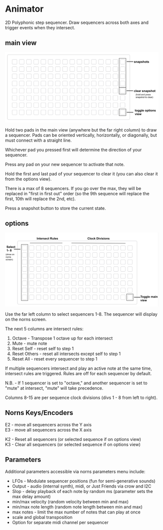 # Animator

2D Polyphonic step sequencer. Draw sequencers across both axes and trigger events when they intersect.

## main view

![](assets/main.png)

Hold two pads in the main view (anywhere but the far right column) to draw a sequencer. Pads can be oriented vertically, horizontally, or diagonally, but must connect with a straight line.

Whichever pad you pressed first will determine the direction of your sequencer. 

Press any pad on your new sequencer to activate that note. 

Hold the first and last pad of your sequencer to clear it (you can also clear it from the options view).

There is a max of 8 sequencers. If you go over the max, they will be replaced in "first in first out" order  (so the 9th sequence will replace the first, 10th will replace the 2nd, etc).

Press a snapshot button to store the current state. 

## options

![](assets/options.png)

Use the far left column to select sequencers 1-8. The sequencer will display on the norns screen. 

The next 5 columns are intersect rules:

1. Octave - Transpose 1 octave up for each intersect
2. Mute - mute note
3. Reset Self - reset self to step 1
4. Reset Others - reset all intersects except self to step 1
5. Reset All - reset every sequencer to step 1

If multiple sequencers intersect and play an active note at the same time, intersect rules are triggered. Rules are off for each sequencer by default.

N.B. - If 1 sequencer is set to "octave," and another sequencer is set to "mute" at intersect, "mute" will take precedence.

Columns 8-15 are per sequence clock divisions (divs 1 - 8 from left to right). 

## Norns Keys/Encoders

E2 - move all sequencers across the Y axis  
E3 - move all sequencers across the X axis

K2 - Reset all sequencers (or selected sequence if on options view)  
K3 - Clear all sequencers (or selected sequence if on options view)

## Parameters

Additional parameters accessible via norns parameters menu include:

* LFOs - Modulate sequencer positions (fun for semi-generative sounds)
* Output - audio (internal synth), midi, or Just Friends via crow and I2C
* Slop - delay playback of each note by random ms (parameter sets the max delay amount)
* min/max velocity (random velocity between min and max) 
* min/max note length (random note length between min and max)
* max notes - limit the max number of notes that can play at once
* scale and global transposition
* Option for separate midi channel per sequencer

